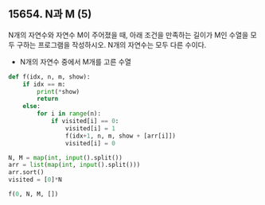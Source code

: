 ## 15654. N과 M (5)

N개의 자연수와 자연수 M이 주어졌을 때, 아래 조건을 만족하는 길이가 M인 수열을 모두 구하는 프로그램을 작성하시오. N개의 자연수는 모두 다른 수이다.

- N개의 자연수 중에서 M개를 고른 수열

```python
def f(idx, n, m, show):
    if idx == m:
        print(*show)
        return
    else:
        for i in range(n):
            if visited[i] == 0:
                visited[i] = 1
                f(idx+1, n, m, show + [arr[i]])
                visited[i] = 0

N, M = map(int, input().split())
arr = list(map(int, input().split()))
arr.sort()
visited = [0]*N

f(0, N, M, [])
```

